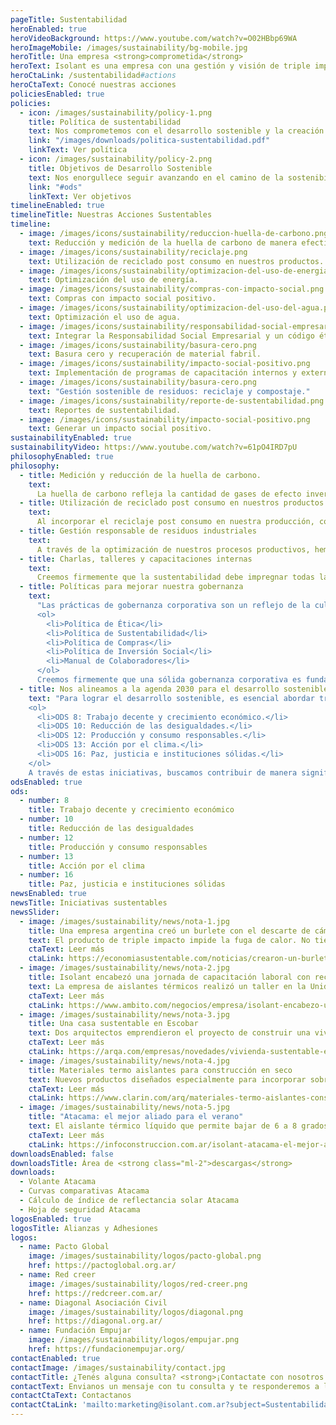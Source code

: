 ```yaml
---
pageTitle: Sustentabilidad
heroEnabled: true
heroVideoBackground: https://www.youtube.com/watch?v=O02HBbp69WA
heroImageMobile: /images/sustainability/bg-mobile.jpg
heroTitle: Una empresa <strong>comprometida</strong>
heroText: Isolant es una empresa con una gestión y visión de triple impacto.
heroCtaLink: /sustentabilidad#actions
heroCtaText: Conocé nuestras acciones
policiesEnabled: true
policies:
  - icon: /images/sustainability/policy-1.png
    title: Política de sustentabilidad
    text: Nos comprometemos con el desarrollo sostenible y la creación de valor económico, social y ambiental para nuestros colaboradores, comunidad, clientes, proveedores y el ambiente, como parte fundamental de nuestra filosofía.
    link: "/images/downloads/politica-sustentabilidad.pdf"
    linkText: Ver política
  - icon: /images/sustainability/policy-2.png
    title: Objetivos de Desarrollo Sostenible
    text: Nos enorgullece seguir avanzando en el camino de la sostenibilidad, comprometidos con los 10 principios del Pacto Global y los 17 Objetivos de Desarrollo Sostenible. Queremos aprender de la experiencia de Naciones Unidas a través del Pacto Global y colaborar con colegas.
    link: "#ods"
    linkText: Ver objetivos
timelineEnabled: true
timelineTitle: Nuestras Acciones Sustentables
timeline:
  - image: /images/icons/sustainability/reduccion-huella-de-carbono.png
    text: Reducción y medición de la huella de carbono de manera efectiva.
  - image: /images/icons/sustainability/reciclaje.png
    text: Utilización de reciclado post consumo en nuestros productos.
  - image: /images/icons/sustainability/optimizacion-del-uso-de-energia.png
    text: Optimización del uso de energía.
  - image: /images/icons/sustainability/compras-con-impacto-social.png
    text: Compras con impacto social positivo.
  - image: /images/icons/sustainability/optimizacion-del-uso-del-agua.png
    text: Optimización el uso de agua.
  - image: /images/icons/sustainability/responsabilidad-social-empresarial.png
    text: Integrar la Responsabilidad Social Empresarial y un código ético en nuestras prácticas.
  - image: /images/icons/sustainability/basura-cero.png
    text: Basura cero y recuperación de material fabril.
  - image: /images/icons/sustainability/impacto-social-positivo.png
    text: Implementación de programas de capacitación internos y externos.
  - image: /images/icons/sustainability/basura-cero.png
    text: "Gestión sostenible de residuos: reciclaje y compostaje."
  - image: /images/icons/sustainability/reporte-de-sustentabilidad.png
    text: Reportes de sustentabilidad.
  - image: /images/icons/sustainability/impacto-social-positivo.png
    text: Generar un impacto social positivo.
sustainabilityEnabled: true
sustainabilityVideo: https://www.youtube.com/watch?v=61pO4IRD7pU
philosophyEnabled: true
philosophy:
  - title: Medición y reducción de la huella de carbono.
    text:
      La huella de carbono refleja la cantidad de gases de efecto invernadero (GEI) liberados debido a las actividades económicas y cotidianas del ser humano, especialmente la utilización de combustibles fósiles como fuente de energía. Este aumento de GEI en la atmósfera provoca el efecto invernadero y un aumento de la temperatura terrestre, lo que desencadena consecuencias graves y complejas en el clima, las corrientes marinas y el nivel del mar, cuyas implicaciones finales aún no están completamente claras. <br /><br /> Es esencial detener este proceso para preservar nuestro planeta y la vida que alberga. Medir la huella de carbono nos ayuda a tomar conciencia de nuestras contribuciones y a tomar medidas para reducirla. En Isolant, hemos estado midiendo nuestra huella de carbono durante los últimos 4 años y hemos logrado reducir nuestras emisiones de Alcance 1 y 2 en un 11% en términos absolutos. Si consideramos el aumento de la productividad de la planta, la reducción en la intensidad de emisiones fue del 28%, abarcando los Alcances 1, 2 y las principales categorías del Alcance 3. <br /><br />Nuestro desafío actual es mejorar la precisión de nuestras mediciones en los Alcances 1, 2 y 3 para tomar medidas concretas destinadas a reducir nuestras emisiones en cada sector de nuestra empresa. Estamos comprometidos en hacer nuestra parte para combatir el cambio climático y proteger nuestro entorno.
  - title: Utilización de reciclado post consumo en nuestros productos
    text: 
      Al incorporar el reciclaje post consumo en nuestra producción, contribuimos activamente a la economía circular. Este enfoque fomenta la eficiencia en el uso de recursos, reduciendo la necesidad de utilizar materia prima virgen y disminuyendo el consumo de energía. Además, le otorgamos un nuevo propósito a los residuos al convertirlos en materiales reciclados, prolongando así su ciclo de vida útil. <br /><br />Esta iniciativa no solo beneficia a nuestro entorno al prevenir la contaminación de los ecosistemas, especialmente en el caso de los residuos plásticos de larga duración y difícil degradación, sino que también contribuye al ahorro de energía. Este ahorro se traduce en una reducción significativa de las emisiones de gases de efecto invernadero, lo que conlleva una disminución de nuestra huella de carbono y un impacto positivo en la lucha contra el cambio climático.
  - title: Gestión responsable de residuos industriales
    text: 
      A través de la optimización de nuestros procesos productivos, hemos logrado una reducción significativa en la generación de residuos, reconociendo la importancia de prevenir su generación desde su origen. Además, hemos adquirido una máquina que nos permite reciclar y reintegrar al ciclo productivo el 62% del material que anteriormente se consideraba residuo. <br /><br />Adicionalmente, hemos establecido alianzas estratégicas con otras empresas que utilizan nuestros residuos en sus propios procesos, contribuyendo así a la economía circular. Esto ha resultado en que el 33% de nuestros residuos se recicle fuera de nuestra empresa. <br /><br />Estamos dedicando esfuerzos considerables a la capacitación interna para fortalecer la idea de que, al clasificar y encontrar usos para los residuos, dejamos de considerarlos como residuos y los convertimos en insumos valiosos. Asimismo, estamos trabajando en la concienciación sobre las consecuencias ambientales del mal manejo de los residuos. <br /><br />Nuestra meta en producción es alcanzar el objetivo de "basura cero", y nos encontramos en un avance significativo para lograrlo. ¡Estamos cerca de alcanzar este importante hito!
  - title: Charlas, talleres y capacitaciones internas
    text: 
      Creemos firmemente que la sustentabilidad debe impregnar todas las áreas y todas las personas en nuestra organización, reconociendo que nuestros colaboradores y sus familias pueden desempeñar un papel crucial como agentes de cambio en la sociedad. Es por esto que nos esforzamos en informar, sensibilizar y fomentar este propósito de proteger y mejorar nuestro planeta, al mismo tiempo que contribuimos a una sociedad más justa y equitativa. <br /><br /> Hemos proporcionado capacitaciones en temas como la Huella de Carbono, Economía Circular, los Principios del Pacto Global de la ONU y los 17 Objetivos de Desarrollo Sostenible, así como talleres prácticos sobre huertas y compostaje, y sesiones sobre emprendimiento. Estas actividades se han ofrecido tanto a nuestros colaboradores como a sus familias. <br /><br />Además, para continuar avanzando en este camino, hemos aprovechado la plataforma del Pacto Global y los cursos disponibles para todos nuestros colaboradores como recursos adicionales en nuestra búsqueda de un compromiso sostenible y consciente.
  - title: Políticas para mejorar nuestra gobernanza
    text: 
      "Las prácticas de gobernanza corporativa son un reflejo de la cultura que guía la toma de decisiones en una empresa. <br /><br />Hemos desarrollado políticas que establecen los valores, normas y procedimientos para promover una gobernanza clara, transparente y responsable, al mismo tiempo que previene situaciones de corrupción y sobornos. Estas políticas incluyen: 
      <ol>
        <li>Política de Ética</li>
        <li>Política de Sustentabilidad</li>
        <li>Política de Compras</li>
        <li>Política de Inversión Social</li>
        <li>Manual de Colaboradores</li>
      </ol>
      Creemos firmemente que una sólida gobernanza corporativa es fundamental para el desarrollo sostenible de nuestra empresa y para garantizar que nuestras acciones estén alineadas con nuestros valores y principios."
  - title: Nos alineamos a la agenda 2030 para el desarrollo sostenible de la ONU
    text: "Para lograr el desarrollo sostenible, es esencial abordar tres elementos fundamentales: el crecimiento económico, la inclusión social y la preservación del medio ambiente. Estos elementos están estrechamente interconectados y son cruciales para el bienestar de las personas y la sociedad en su conjunto.<br /><br /> En 2015, todos los Estados miembros de las Naciones Unidas adoptaron 17 Objetivos de Desarrollo Sostenible (ODS) como parte de la Agenda 2030 para el Desarrollo Sostenible. Isolant, en su compromiso con esta agenda, ha seleccionado 5 de estos ODS como foco principal de sus acciones y esfuerzos en busca del desarrollo sostenible. Estamos desarrollando planes de acción específicos para cada uno de estos ODS y estableciendo indicadores clave de desempeño (KPIs) para evaluar nuestro progreso en los siguientes objetivos:
    <ol>
      <li>ODS 8: Trabajo decente y crecimiento económico.</li>
      <li>ODS 10: Reducción de las desigualdades.</li>
      <li>ODS 12: Producción y consumo responsables.</li>
      <li>ODS 13: Acción por el clima.</li>
      <li>ODS 16: Paz, justicia e instituciones sólidas.</li>
    </ol>
    A través de estas iniciativas, buscamos contribuir de manera significativa al logro de estos objetivos y avanzar hacia un futuro más sostenible."
odsEnabled: true
ods:
  - number: 8
    title: Trabajo decente y crecimiento económico
  - number: 10
    title: Reducción de las desigualdades
  - number: 12
    title: Producción y consumo responsables
  - number: 13
    title: Acción por el clima
  - number: 16
    title: Paz, justicia e instituciones sólidas
newsEnabled: true
newsTitle: Iniciativas sustentables
newsSlider:
  - image: /images/sustainability/news/nota-1.jpg
    title: Una empresa argentina creó un burlete con el descarte de cámaras de bicicleta, ¿cómo lo hizo?
    text: El producto de triple impacto impide la fuga de calor. No tiene bolsa plástica está hecho con materiales reciclables
    ctaText: Leer más
    ctaLink: https://economiasustentable.com/noticias/crearon-un-burlete-con-el-descarte-de-camaras-de-bicicleta-y-asi-funciona
  - image: /images/sustainability/news/nota-2.jpg
    title: Isolant encabezó una jornada de capacitación laboral con reclusos del penal de Olmos
    text: La empresa de aislantes térmicos realizó un taller en la Unidad 26 para brindarle herramientas a los internos de cara al futuro. Luego del taller, los aislantes fueron colocados en la sección talleres de la unidad penitenciaria.
    ctaText: Leer más
    ctaLink: https://www.ambito.com/negocios/empresa/isolant-encabezo-una-jornada-capacitacion-laboral-reclusos-del-penal-olmos-n5637141
  - image: /images/sustainability/news/nota-3.jpg
    title: Una casa sustentable en Escobar
    text: Dos arquitectos emprendieron el proyecto de construir una vivienda sustentable y eligieron productos de ISOLANT S.A para llevar adelante la obra.
    ctaText: Leer más
    ctaLink: https://arqa.com/empresas/novedades/vivienda-sustentable-en-escobar.html
  - image: /images/sustainability/news/nota-4.jpg
    title: Materiales termo aislantes para construcción en seco
    text: Nuevos productos diseñados especialmente para incorporar sobre placas de yeso, en interiores y exteriores.
    ctaText: Leer más
    ctaLink: https://www.clarin.com/arq/materiales-termo-aislantes-construccion-seco_0_dGdawMh72.html
  - image: /images/sustainability/news/nota-5.jpg
    title: "Atacama: el mejor aliado para el verano"
    text: El aislante térmico líquido que permite bajar de 6 a 8 grados la temperatura de techos y muros.
    ctaText: Leer más
    ctaLink: https://infoconstruccion.com.ar/isolant-atacama-el-mejor-aliado-para-el-verano/
downloadsEnabled: false
downloadsTitle: Área de <strong class="ml-2">descargas</strong>
downloads:
  - Volante Atacama
  - Curvas comparativas Atacama
  - Cálculo de índice de reflectancia solar Atacama
  - Hoja de seguridad Atacama
logosEnabled: true
logosTitle: Alianzas y Adhesiones
logos:
  - name: Pacto Global
    image: /images/sustainability/logos/pacto-global.png
    href: https://pactoglobal.org.ar/
  - name: Red creer
    image: /images/sustainability/logos/red-creer.png
    href: https://redcreer.com.ar/
  - name: Diagonal Asociación Civil
    image: /images/sustainability/logos/diagonal.png
    href: https://diagonal.org.ar/
  - name: Fundación Empujar
    image: /images/sustainability/logos/empujar.png
    href: https://fundacionempujar.org/
contactEnabled: true
contactImage: /images/sustainability/contact.jpg
contactTitle: ¿Tenés alguna consulta? <strong>¡Contactate con nosotros!</strong>
contactText: Envianos un mensaje con tu consulta y te responderemos a la brevedad.
contactCtaText: Contactanos
contactCtaLink: 'mailto:marketing@isolant.com.ar?subject=Sustentabilidad-Web'
---
```

